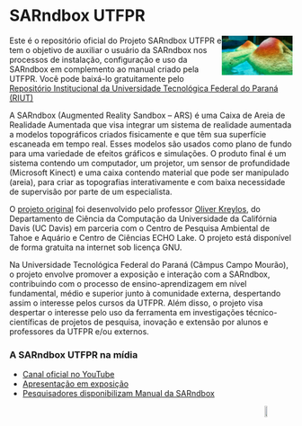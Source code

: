 # SARndbox UTFPR

<img src="https://github.com/projetosar/images/blob/master/README_perfil.png?raw=true" width="25%" height="25%" align="right">

Este é o repositório oficial do Projeto SARndbox UTFPR e tem o objetivo de auxiliar o usuário da SARndbox nos processos de instalação, configuração e uso da SARndbox em complemento ao manual criado pela UTFPR. Você pode baixá-lo gratuitamente pelo [Repositório Institucional da Universidade Tecnológica Federal do Paraná (RIUT)](http://repositorio.utfpr.edu.br/jspui/handle/1/4956)

A SARndbox (Augmented Reality Sandbox – ARS) é uma Caixa de Areia de Realidade Aumentada que visa integrar um sistema de realidade aumentada a modelos topográficos criados fisicamente e que têm sua superfície escaneada em tempo real. Esses modelos são usados como plano de fundo para uma variedade de efeitos gráficos e simulações. O produto final é um sistema contendo um computador, um projetor, um sensor de profundidade (Microsoft Kinect) e uma caixa contendo material que pode ser manipulado (areia), para criar as topografias interativamente e com baixa necessidade de supervisão por parte de um especialista.

O [projeto original](https://arsandbox.ucdavis.edu) foi desenvolvido pelo professor [Oliver Kreylos](https://github.com/Doc-Ok), do Departamento de Ciência da Computação da Universidade da Califórnia Davis (UC Davis) em parceria com o Centro de Pesquisa Ambiental de Tahoe e Aquário e Centro de Ciências ECHO Lake. O projeto está disponível de forma gratuita na internet sob licença GNU.

Na Universidade Tecnológica Federal do Paraná (Câmpus Campo Mourão), o projeto envolve promover a exposição e interação com a SARndbox, contribuindo com o processo de ensino-aprendizagem em nível fundamental, médio e superior junto à comunidade externa, despertando assim o interesse pelos cursos da UTFPR. Além disso, o projeto visa despertar o interesse pelo uso da ferramenta em investigações técnico-científicas de projetos de pesquisa, inovação e extensão por alunos e professores da UTFPR e/ou externos.


### A SARndbox UTFPR na mídia

- [Canal oficial no YouTube](https://www.youtube.com/channel/UCs3vgsEw70BhNJmyLfjgw4w)
- [Apresentação em exposição](https://youtu.be/Q2s3TVpPQAI?t=40)
- [Pesquisadores disponibilizam Manual da SARndbox](http://portal.utfpr.edu.br/noticias/campo-mourao/recursos-educacionais)



<!--<img src="https://github.com/projetosar/images/blob/master/capa_v2.0.png?raw=true" width="25%" height="25%" align="right">
-->
<!--<iframe width="560" height="315" src="https://www.youtube.com/embed/DhCewt3MclU" frameborder="0" allow="accelerometer; autoplay; encrypted-media; gyroscope; picture-in-picture" allowfullscreen></iframe>-->

<img src="https://mirrors.creativecommons.org/presskit/buttons/88x31/png/by-nc.png" width="10%" height="25%" align="right">
